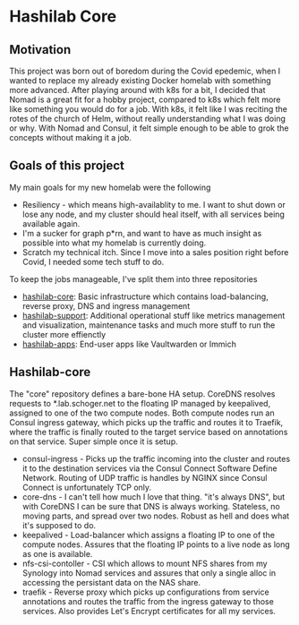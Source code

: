 <h1>Hashilab Core</h1>

<h2>Motivation</h2>

This project was born out of boredom during the Covid epedemic, when I wanted to replace my already existing Docker homelab with something more advanced. After playing around with k8s for a bit, I decided that Nomad is a great fit for a hobby project, compared to k8s which felt more like something you would do for a job.
With k8s, it felt like I was reciting the rotes of the church of Helm, without really understanding what I was doing or why. With Nomad and Consul, it felt simple enough to be able to grok the concepts without making it a job.

<h2>Goals of this project</h2>

My main goals for my new homelab were the following
- Resiliency - which means high-availablity to me. I want to shut down or lose any node, and my cluster should heal itself, with all services being available again.
- I'm a sucker for graph p*rn, and want to have as much insight as possible into what my homelab is currently doing.
- Scratch my technical itch. Since I move into a sales position right before Covid, I needed some tech stuff to do.

To keep the jobs manageable, I've split them into three repositories
- [hashilab-core](https://github.com/matthiasschoger/hashilab-core): Basic infrastructure which contains load-balancing, reverse proxy, DNS and ingress management
- [hashilab-support](https://github.com/matthiasschoger/hashilab-support): Additional operational stuff like metrics management and visualization, maintenance tasks and much more stuff to run the cluster more effienctly
- [hashilab-apps](https://github.com/matthiasschoger/hashilab-apps): End-user apps like Vaultwarden or Immich

<h2>Hashilab-core</h2>

The "core" repository defines a bare-bone HA setup. 
CoreDNS resolves requests to *.lab.schoger.net to the floating IP managed by keepalived, assigned to one of the two compute nodes. Both compute nodes run an Consul ingress gateway, which picks up the traffic and routes it to Traefik, where the traffic is finally routed to the target service based on annotations on that service. Super simple once it is setup.

- consul-ingress - Picks up the traffic incoming into the cluster and routes it to the destination services via the Consul Connect Software Define Network. Routing of UDP traffic is handles by NGINX since Consul Connect is unfortunately TCP only.
- core-dns - I can't tell how much I love that thing. "it's always DNS", but with CoreDNS I can be sure that DNS is always working. Stateless, no moving parts, and spread over two nodes. Robust as hell and does what it's supposed to do. 
- keepalived - Load-balancer which assigns a floating IP to one of the compute nodes. Assures that the floating IP points to a live node as long as one is available.
- nfs-csi-contoller - CSI which allows to mount NFS shares from my Synology into Nomad services and assures that only a single alloc in accessing the persistant data on the NAS share.
- traefik - Reverse proxy which picks up configurations from service annotations and routes the traffic from the ingress gateway to those services. Also provides Let's Encrypt certificates for all my services.